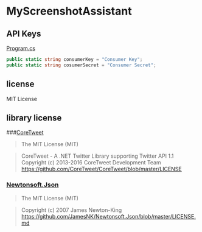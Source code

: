 # MyScreenshotAssistant

## API Keys
[Program.cs](https://github.com/come25136/MyScreenshotAssistant/blob/master/MineScreenshotAssistant_for_c-sharp/Program.cs)

```c#
public static string consumerKey = "Consumer Key";
public static string cosumerSecret = "Consumer Secret";
```

## license
MIT License

## library license
###[CoreTweet](https://github.com/CoreTweet/CoreTweet)
>The MIT License (MIT)  

>CoreTweet - A .NET Twitter Library supporting Twitter API 1.1  
>Copyright (c) 2013-2016 CoreTweet Development Team  
>https://github.com/CoreTweet/CoreTweet/blob/master/LICENSE

### [Newtonsoft.Json](https://github.com/JamesNK/Newtonsoft.Json)
>The MIT License (MIT)  

>Copyright (c) 2007 James Newton-King  
>https://github.com/JamesNK/Newtonsoft.Json/blob/master/LICENSE.md
